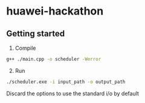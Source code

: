 # huawei-hackathon

## Getting started

1. Compile

```bash
g++ ./main.cpp -o scheduler -Werror
```

2. Run

```bash
./scheduler.exe -i input_path -o output_path
```

Discard the options to use the standard i/o by default

